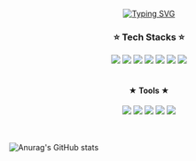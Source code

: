 <div align=center>

[![Typing SVG](https://readme-typing-svg.demolab.com/?lines=Welocome+to+my+GitHub;I+want+be+a+greate+front-end+developer.+)](https://git.io/typing-svg)

</div>

<div align=center><h3>⭐️ Tech Stacks ⭐️</h3></div>
<div align=center>
<img src="https://img.shields.io/badge/html5-E34F26?style=for-the-badge&logo=html5&logoColor=white"> 
<img src="https://img.shields.io/badge/css-1572B6?style=for-the-badge&logo=css3&logoColor=white"> 
<img src="https://img.shields.io/badge/javascript-F7DF1E?style=for-the-badge&logo=javascript&logoColor=black">
<img src="https://img.shields.io/badge/react-61DAFB?style=for-the-badge&logo=react&logoColor=black">
<img src="https://img.shields.io/badge/typescript-3178C6?style=for-the-badge&logo=typescript&logoColor=white">
<img src="https://img.shields.io/badge/redux-764ABC?style=for-the-badge&logo=redux&logoColor=white">
<img src="https://img.shields.io/badge/styled components-DB7093?style=for-the-badge&logo=styledcomponents&logoColor=white">
</div>

<br>

<div align=center><h4>★ Tools ★</h4></div>
<div align=center>
<img src="https://img.shields.io/badge/git-F05032?style=for-the-badge&logo=git&logoColor=white"> 
<img src="https://img.shields.io/badge/github-181717?style=for-the-badge&logo=github&logoColor=white"> 
<img src="https://img.shields.io/badge/notion-000000?style=for-the-badge&logo=notion&logoColor=white"> 
<img src="https://img.shields.io/badge/slack-4A154B?style=for-the-badge&logo=slack&logoColor=white"> 
<img src="https://img.shields.io/badge/figma-F24E1E?style=for-the-badge&logo=slack&logoColor=white"> 
</div>

<br>


<br>
  
![Anurag's GitHub stats](https://github-readme-stats.vercel.app/api?username=holynow&show_icons=true&theme=radical)


</div>
